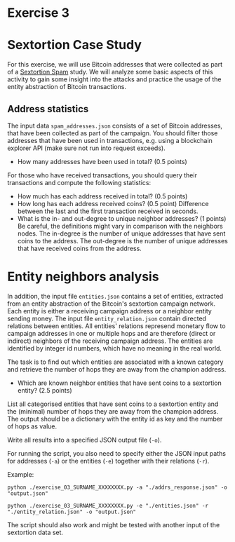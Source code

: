 # Exercise 3

# Sextortion Case Study

For this exercise, we will use Bitcoin addresses that were collected as part of a 
[Sextortion Spam](https://arxiv.org/abs/1908.01051) study.
We will analyze some basic aspects of this activity to gain some insight into the attacks
and practice the usage of the entity abstraction of Bitcoin transactions.

## Address statistics

The input data `spam_addresses.json` consists of a set of Bitcoin addresses,
that have been collected as part of the campaign.
You should filter those addresses that have been used in transactions, 
e.g. using a blockchain explorer API (make sure not run into request exceeds).

- How many addresses have been used in total? (0.5 points)

For those who have received transactions, 
you should query their transactions and compute the following statistics:

- How much has each address received in total? (0.5 points)
- How long has each address received coins? (0.5 point)
  Difference between the last and the first transaction received in seconds.
- What is the in- and out-degree to unique neighbor addresses? (1 points)
Be careful, the definitions might vary in comparison with the neighbors nodes.
The in-degree is the number of unique addresses that have sent coins to the address.
The out-degree is the number of unique addresses that have received coins from the address.

# Entity neighbors analysis

In addition, the input file `entities.json` contains a set of entities,
extracted from an entity abstraction of the Bitcoin's sextortion campaign network.
Each entity is either a receiving campaign address or a neighbor entity sending money.
The input file `entity_relation.json` contain directed relations between entities.
All entities' relations represend monetary flow to campaign addresses in one or multiple hops
and are therefore (direct or indirect) neighbors of the receiving campaign address.
The entities are identified by integer id numbers, which have no meaning in the real world.

The task is to find out which entities are associated with a known category and 
retrieve the number of hops they are away from the champion address.

- Which are known neighbor entities that have sent coins to a sextortion entity? (2.5 points) 

List all categorised entities that have sent coins to a sextortion entity and 
the (minimal) number of hops they are away from the champion address.
The output should be a dictionary with the entity id as key and the number of hops as value.

Write all results into a specified JSON output file (`-o`).

For running the script, you also need to specify either the JSON input paths for addresses (`-a`) or 
the entities (`-e`) together with their relations (`-r`). 

Example:

    python ./exercise_03_SURNAME_XXXXXXXX.py -a "./addrs_response.json" -o "output.json"

    python ./exercise_03_SURNAME_XXXXXXXX.py -e "./entities.json" -r "./entity_relation.json" -o "output.json"

The script should also work and might be tested with another input of the sextortion data set.